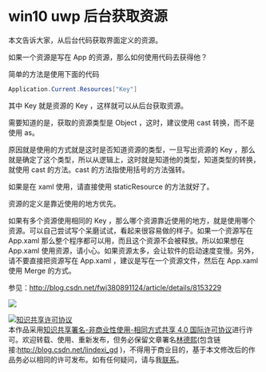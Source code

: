 # win10 uwp 后台获取资源

本文告诉大家，从后台代码获取界面定义的资源。

<!--more-->
<!-- CreateTime:2018/8/10 19:17:19 -->


如果一个资源是写在 App 的资源，那么如何使用代码去获得他？

简单的方法是使用下面的代码

```csharp
Application.Current.Resources["Key"]

```

其中 Key 就是资源的 Key ，这样就可以从后台获取资源。

需要知道的是，获取的资源类型是 Object ，这时，建议使用 cast 转换，而不是使用 as。

原因就是使用的方式就是这时是否知道资源的类型，一旦写出资源的 Key ，那么就是确定了这个类型，所以从逻辑上，这时就是知道他的类型，知道类型的转换，就使用 cast 的方法。cast 的方法指使用括号的方法强转。

如果是在 xaml 使用，请直接使用 staticResource 的方法就好了。

资源的定义是靠近使用的地方优先。

如果有多个资源使用相同的 Key ，那么哪个资源靠近使用的地方，就是使用哪个资源。可以自己尝试写个呆磨试试，看起来很容易做的样子。如果一个资源写在 App.xaml 那么整个程序都可以用，而且这个资源不会被释放。所以如果想在 App.xaml 使用资源，请小心。如果资源太多，会让软件的启动速度变慢。另外，请不要直接把资源写在 App.xaml ，建议是写在一个资源文件，然后在 App.xaml 使用 Merge 的方式。

参见：http://blog.csdn.net/fwj380891124/article/details/8153229

![](http://cdn.lindexi.site/34fdad35-5dfe-a75b-2b4b-8c5e313038e2%2F20178885742.jpg)

<a rel="license" href="http://creativecommons.org/licenses/by-nc-sa/4.0/"><img alt="知识共享许可协议" style="border-width:0" src="https://licensebuttons.net/l/by-nc-sa/4.0/88x31.png" /></a><br />本作品采用<a rel="license" href="http://creativecommons.org/licenses/by-nc-sa/4.0/">知识共享署名-非商业性使用-相同方式共享 4.0 国际许可协议</a>进行许可。欢迎转载、使用、重新发布，但务必保留文章署名[林德熙](http://blog.csdn.net/lindexi_gd)(包含链接:http://blog.csdn.net/lindexi_gd )，不得用于商业目的，基于本文修改后的作品务必以相同的许可发布。如有任何疑问，请与我[联系](mailto:lindexi_gd@163.com)。  
 